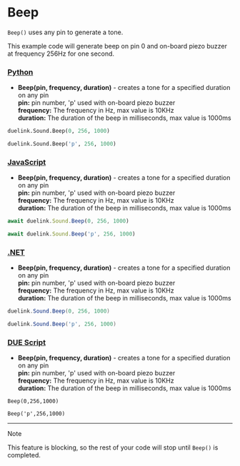 # Beep

`Beep()` uses any pin to generate a tone.  

This example code will generate beep on pin 0 and on-board piezo buzzer at frequency 256Hz for one second.

### [Python](#tab/py)
- **Beep(pin, frequency, duration)** - creates a tone for a specified duration on any pin <br>
**pin:** pin number, 'p' used with on-board piezo buzzer <br>
**frequency:** The frequency in Hz, max value is 10KHz <br>
**duration:** The duration of the beep in milliseconds, max value is 1000ms <br>

```py
duelink.Sound.Beep(0, 256, 1000)

duelink.Sound.Beep('p', 256, 1000)
```

### [JavaScript](#tab/js)
- **Beep(pin, frequency, duration)** - creates a tone for a specified duration on any pin <br>
**pin:** pin number, 'p' used with on-board piezo buzzer <br>
**frequency:** The frequency in Hz, max value is 10KHz <br>
**duration:** The duration of the beep in milliseconds, max value is 1000ms <br>

```js
await duelink.Sound.Beep(0, 256, 1000)

await duelink.Sound.Beep('p', 256, 1000)
```

### [.NET](#tab/net)
- **Beep(pin, frequency, duration)** - creates a tone for a specified duration on any pin <br>
**pin:** pin number, 'p' used with on-board piezo buzzer <br>
**frequency:** The frequency in Hz, max value is 10KHz <br>
**duration:** The duration of the beep in milliseconds, max value is 1000ms <br>
```cs
duelink.Sound.Beep(0, 256, 1000)

duelink.Sound.Beep('p', 256, 1000)
```

### [DUE Script](#tab/due)
- **Beep(pin, frequency, duration)** - creates a tone for a specified duration on any pin <br>
**pin:** pin number, 'p' used with on-board piezo buzzer <br>
**frequency:** The frequency in Hz, max value is 10KHz <br>
**duration:** The duration of the beep in milliseconds, max value is 1000ms <br>

```
Beep(0,256,1000)

Beep('p',256,1000)
```
---
> [!NOTE] 
> This feature is blocking, so the rest of your code will stop until `Beep()` is completed. 